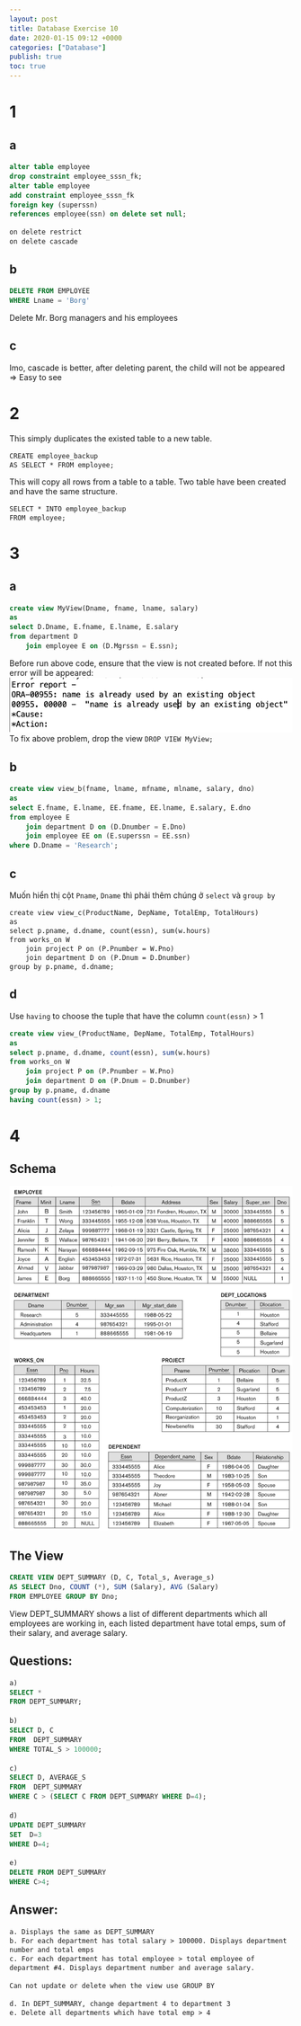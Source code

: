 ```yaml
---
layout: post
title: Database Exercise 10
date: 2020-01-15 09:12 +0000
categories: ["Database"]
publish: true
toc: true
---
```

# 1 
## a
``` sql
alter table employee 
drop constraint employee_sssn_fk;
alter table employee 
add constraint employee_sssn_fk 
foreign key (superssn)
references employee(ssn) on delete set null;
```
`on delete restrict`  
`on delete cascade`

## b
```sql
DELETE FROM EMPLOYEE 
WHERE Lname = 'Borg'
```
Delete Mr. Borg managers and his employees

## c
 Imo, cascade is better, after deleting parent, the child will not be appeared => Easy to see

# 2
This simply duplicates the existed table to a new table.
```
CREATE employee_backup
AS SELECT * FROM employee;
```
This will copy all rows from a table to a table. Two table have been created and have the same structure.
```
SELECT * INTO employee_backup
FROM employee;
```
# 3 
## a
```sql
create view MyView(Dname, fname, lname, salary)
as 
select D.Dname, E.fname, E.lname, E.salary
from department D
    join employee E on (D.Mgrssn = E.ssn);
```
Before run above code, ensure that the view is not created before. If not this error will be appeared:
![](/assets/img/2020-01-19-23-35-38.png)
To fix above problem, drop the view `DROP VIEW MyView;`

## b
```sql
create view view_b(fname, lname, mfname, mlname, salary, dno)
as
select E.fname, E.lname, EE.fname, EE.lname, E.salary, E.dno
from employee E
    join department D on (D.Dnumber = E.Dno)
    join employee EE on (E.superssn = EE.ssn)
where D.Dname = 'Research';
```
## c
Muốn hiển thị cột `Pname`, `Dname` thì phải thêm chúng ở `select` và `group by`
```
create view view_c(ProductName, DepName, TotalEmp, TotalHours)
as
select p.pname, d.dname, count(essn), sum(w.hours)
from works_on W
    join project P on (P.Pnumber = W.Pno)
    join department D on (P.Dnum = D.Dnumber)
group by p.pname, d.dname;
```
## d
Use `having` to choose the tuple that have the column `count(essn)` > 1
```sql
create view view_(ProductName, DepName, TotalEmp, TotalHours)
as
select p.pname, d.dname, count(essn), sum(w.hours)
from works_on W
    join project P on (P.Pnumber = W.Pno)
    join department D on (P.Dnum = D.Dnumber)
group by p.pname, d.dname
having count(essn) > 1;
```
# 4
## Schema
![](/assets/img/2020-01-20-00-55-22.png)
## The View
```sql
CREATE VIEW DEPT_SUMMARY (D, C, Total_s, Average_s) 
AS SELECT Dno, COUNT (*), SUM (Salary), AVG (Salary) 
FROM EMPLOYEE GROUP BY Dno;
```
View DEPT_SUMMARY shows a list of different departments which all employees are working in, each listed department have total emps, sum of their salary, and average salary.  
## Questions:
```sql
a) 
SELECT *
FROM DEPT_SUMMARY;

b) 
SELECT D, C
FROM  DEPT_SUMMARY
WHERE TOTAL_S > 100000;

c) 
SELECT D, AVERAGE_S
FROM  DEPT_SUMMARY
WHERE C > (SELECT C FROM DEPT_SUMMARY WHERE D=4);

d) 
UPDATE DEPT_SUMMARY
SET  D=3
WHERE D=4;

e) 
DELETE FROM DEPT_SUMMARY
WHERE C>4;
```  
## Answer: 
    a. Displays the same as DEPT_SUMMARY
    b. For each department has total salary > 100000. Displays department number and total emps
    c. For each department has total employee > total employee of department #4. Displays department number and average salary.

    Can not update or delete when the view use GROUP BY
    
    d. In DEPT_SUMMARY, change department 4 to department 3
    e. Delete all departments which have total emp > 4
